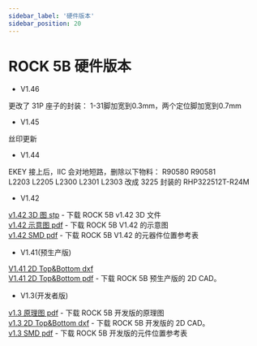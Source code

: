 ```yaml
---
sidebar_label: '硬件版本'
sidebar_position: 20
---
```


# ROCK 5B 硬件版本

- V1.46

更改了 31P 座子的封装： 
1-31脚加宽到0.3mm，两个定位脚加宽到0.7mm

- V1.45  

丝印更新

- V1.44

EKEY 接上后，IIC 会对地短路，删除以下物料： 
R90580  R90581  
L2203 L2205  L2300 L2301 L2303 改成 3225 封装的 RHP322512T-R24M

- V1.42  

[v1.42 3D 图 stp](https://dl.radxa.com/rock5/5b/docs/hw/ROCK5B_v1.42_3D.step.zip) - 下载 ROCK 5B v1.42 3D 文件  
[v1.42 示意图 pdf](https://dl.radxa.com/rock5/5b/docs/hw/radxa_rock_5b_v1423_sch.pdf) - 下载 ROCK 5B V1.42 的示意图  
[v1.42 SMD pdf](https://dl.radxa.com/rock5/5b/docs/hw/radxa_rock_5b_v1423_smd.pdf) - 下载 ROCK 5B V1.42 的元器件位置参考表  

- V1.41(预生产版)  

[V1.41 2D Top&Bottom dxf](https://dl.radxa.com/rock5/5b/docs/hw/radxa_rock5b_v141_dimension_20220728_dxf.zip)  
[V1.41 2D Top&Bottom pdf](https://dl.radxa.com/rock5/5b/docs/hw/radxa_rock5b_v141_dimension_20220728_pdf.zip) - 下载 ROCK 5B 预生产版的 2D CAD。  

- V1.3(开发者版)  

[v1.3 原理图 pdf](https://dl.radxa.com/rock5/5b/docs/hw/radxa_rock5b_v13_sch.pdf) - 下载 ROCK 5B 开发版的原理图  
[v1.3 2D Top&Bottom dxf](https://dl.radxa.com/rock5/5b/docs/hw/ROCK5B_V13_2D_20220519.zip) - 下载 ROCK 5B 开发版的 2D CAD。  
[v1.3 SMD pdf](https://dl.radxa.com/rock5/5b/docs/hw/radxa_rock5b_v13_smd.pdf) - 下载 ROCK 5B 开发版的元件位置参考表  

